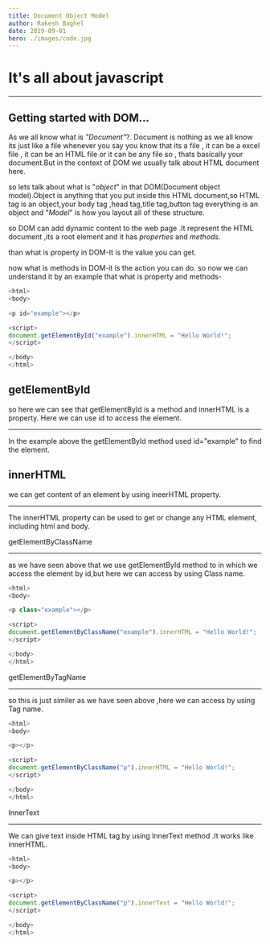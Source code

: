 ```yaml
---
title: Document Object Model
author: Rakesh Baghel
date: 2019-09-01
hero: ./images/code.jpg
---
```


# It's all about javascript
***
## Getting started with DOM...

As we all know what is *"Document"*?. Document is nothing as we all know its just like a file whenever you say you know that its a file , it can be a excel file , it can be an HTML file or it can be any file so , thats basically your document.But in the context of DOM we usually talk about HTML document here.

so lets talk about what is "*object*" in that DOM(Document object model).Object is anything that you put inside this HTML document,so HTML tag is an object,your body tag ,head tag,title tag,button tag everything is an object and "*Model*" is how you layout all of these structure.

so DOM can add dynamic content to the web page .It represent the HTML document ,its a root element and it has *properties* and *methods*.

than what is property in DOM-It is the value you can get.


now what is methods in DOM-it is the action you can do.
so now we can understand it  by an example that what is property and methods-

```javascript
<html>
<body>

<p id="example"></p>

<script>
document.getElementById("example").innerHTML = "Hello World!";
</script>

</body>
</html>
```
getElementById
---

so here we can see that getElementById is a method and innerHTML is a property.
Here we can use id to access the element.
***
In the example above the getElementById method used id="example" to find the element.

innerHTML
---
we can get content of an element by using ineerHTML property.
*** 
The innerHTML property can be used to get or change any HTML element, including html and body.



getElementByClassName
___
as we have seen above that we use getElementById method to in which we access the element by id,but here we can access by using Class name.

```javascript
<html>
<body>

<p class="example"></p>

<script>
document.getElementByClassName("example").innerHTML = "Hello World!";
</script>

</body>
</html>
```
getElementByTagName
___

so this is just similer as we have seen above ,here we can access by using Tag name.

```javascript
<html>
<body>

<p></p>

<script>
document.getElementByClassName("p").innerHTML = "Hello World!";
</script>

</body>
</html>
```

InnerText
___
We can give text inside HTML tag by using InnerText method .It works like innerHTML.

```javascript
<html>
<body>

<p></p>

<script>
document.getElementByClassName("p").innerText = "Hello World!";
</script>

</body>
</html>
```